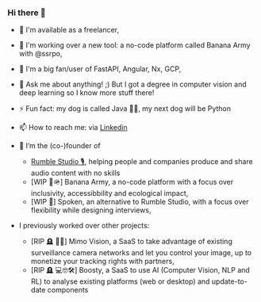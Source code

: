 ### Hi there 👋


- 🌱 I'm available as a freelancer,
- 👯 I'm working over a new tool: a no-code platform called Banana Army with @ssrpo,
- 🧠 I'm a big fan/user of FastAPI, Angular, Nx, GCP,
- 💬 Ask me about anything! ;) But I got a degree in computer vision and deep learning so I know more stuff there!
- ⚡ Fun fact: my dog is called Java 🐶💛, my next dog will be Python
- 📫 How to reach me: via [Linkedin](https://www.linkedin.com/in/jorisguerry/)

- 🔭 I’m the (co-)founder of
  - [Rumble Studio 🎙️](https://rumble.studio), helping people and companies produce and share audio content with no skills
  - [WIP 🍌🪖] Banana Army, a no-code platform with a focus over inclusivity, accessibbility and ecological impact,
  - [WIP 💬] Spoken, an alternative to Rumble Studio, with a focus over flexibility while designing interviews,
- I previously worked over other projects:
  - [RIP 🪦 🎥🧠] Mimo Vision, a SaaS to take advantage of existing surveillance camera networks and let you control your image, up to monetize your tracking rights with partners,
  - [RIP 🪦 💻🤓🛠️] Boosty, a SaaS to use AI (Computer Vision, NLP and RL) to analyse existing platforms (web or desktop) and update-to-date components
  


<!--
**jorisgu/jorisgu** is a ✨ _special_ ✨ repository because its `README.md` (this file) appears on your GitHub profile.

Here are some ideas to get you started:

- 🔭 I’m currently working on ...
- 🌱 I’m currently learning ...
- 👯 I’m looking to collaborate on ...
- 🤔 I’m looking for help with ...
- 💬 Ask me about ...
- 📫 How to reach me: ...
- 😄 Pronouns: ...
- ⚡ Fun fact: ...
-->
